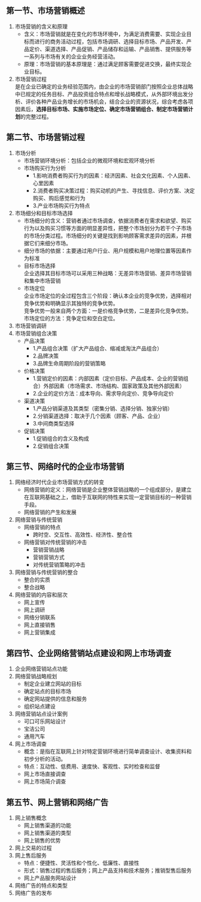 

## 第一节、市场营销概述

1. 市场营销的含义和原理
   - 含义：市场营销就是在变化的市场环境中，为满足消费需要、实现企业目标而进行的商务活动过程，包括市场调研、选择目标市场、产品开发、产品定价、渠道选择、产品促销、产品储存和运输、产品销售、提供服务等一系列与市场有关的企业业务经营活动。
   - 原理：市场营销的基本原理是：通过满足顾客需要促进交换，最终实现企业目标。
2. 市场营销过程  
   是在企业已确定的业务经验范围内，由企业的市场营销部门按照企业总体战略中已规定的任务目标、产品投资组合特点和增长战略模式，从外部环境出发分析、评价各种产品业务增长的市场机会，结合企业的资源状况，综合考虑各项因素后，**选择目标市场、实施市场定位、确定市场营销组合、制定市场营销计划**的完整过程。

## 第二节、市场营销过程

1. 市场分析
   - 市场营销环境分析：包括企业的微观环境和宏观环境分析
   - 市场购买行为分析
     - 1.影响消费者购买行为的因素：经济因素、社会文化因素、个人因素、心里因素
     - 2.消费者购买决策过程：购买动机的产生、寻找信息、评价方案、决定购买、购后感觉和行为
     - 3.产业市场购买行为特点
2. 市场细分和目标市场选择
   - 市场细分的含义：营销者通过市场调查，依据消费者在需求和欲望、购买行为以及购买习惯等方面的明显差异性，把整个市场划分为若干个子市场的市场分类过程。市场细分的关键是找到影响顾客需求差异的因素，并根据它们来细分市场。
   - 细分市场的依据：主要通过用户行业、用户规模和用户地理位置等因素作为标准
   - 目标市场选择  
     企业选择其目标市场可以采用三种战略：无差异市场营销、差异市场营销和集中市场营销
   - 市场定位  
     企业市场定位的全过程包含三个阶段：确认本企业的竞争优势，选择相对竞争优势和明确显示其独特的竞争优势。  
     竞争优势一般来自两个方面：一是价格竞争优势，二是差异化竞争优势。  
     市场定位的方法：竞争定位和空白定位。
3. 市场营销调研
4. 市场营销组合决策
   - 产品决策
     - 1.产品组合决策（扩大产品组合、缩减或淘汰产品组合）
     - 2.品牌决策
     - 3.品牌生命周期阶段的营销策略
   - 价格决策
     - 1.营销定价的因素：内部因素（定价目标、产品成本、企业的营销组合）外部因素（市场需求、市场结构、国家政策及其他外部因素）
     - 2.企业的定价方法：成本导向、需求导向定价、竞争导向定价
   - 渠道决策
     - 1.产品分销渠道及其类型（密集分销、选择分销、独家分销）
     - 2.分销渠道选择：取决于几个因素（顾客、产品、企业）
     - 3.中间商类型选择
   - 促销决策
     - 1.促销组合的含义及构成
     - 2.促销组合决策

## 第三节、网络时代的企业市场营销

1. 网络经济时代企业市场营销方式的转变
   - 网络营销的定义：网络营销是企业整体营销战略的一个组成部分，是建立在互联网基础之上，借助于互联网的特性来实现一定营销目标的一种营销手段。
   - 网络营销的产生和发展
2. 网络营销与传统营销
   - 网络营销的特点
     - 跨时空、交互性、高效性、经济性、整合性
   - 网络营销对传统营销的冲击
     - 营销营销战略
     - 营销营销方式
     - 对传统营销策略的冲击
3. 网络营销与传统营销的整合
   - 整合的实质
   - 整合战略
4. 网络营销的内容和层次
   - 网上宣传
   - 网上调研
   - 网络分销联系
   - 网上直接销售
   - 网上营销集成

## 第四节、企业网络营销站点建设和网上市场调查

1. 企业网络营销站点功能
2. 网络营销战略规划
   - 制定企业建立网站的目标
   - 确定站点的目标市场
   - 确定网站提供的信息和服务
   - 组织站点建设
3. 网络营销站点设计案例
   - 可口可乐网站设计
   - 宝洁公司
   - 通用汽车
4. 网上市场调查
   - 概念：是指在互联网上针对特定营销环境进行简单调查设计、收集资料和初步分析的活动。
   - 特点：互动性、低费用、速度快、客观性、实时检查和监督
   - 网上市场直接调查
   - 网上市场简介调查

## 第五节、网上营销和网络广告

1. 网上销售概念
   - 网上销售渠道的功能
   - 网上销售渠道的类型
   - 网上销售的优势
2. 网上交易的过程
3. 网上售后服务
   - 特点：便捷性、灵活性和个性化、低廉性、直接性
   - 形式：销售过程的售后服务；网上产品支持和技术服务；推销型售后服务
   - 网上产品服务网站设计
4. 网络广告的特点和类型
5. 网络广告的发布
